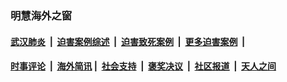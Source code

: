 
### 明慧海外之窗

####  [武汉肺炎](indexes/365.md?t=05190102) &nbsp;|&nbsp;  [迫害案例综述](indexes/328.md?t=05190102) &nbsp;|&nbsp; [迫害致死案例](indexes/277.md?t=05190102)  &nbsp;|&nbsp; [更多迫害案例](indexes/81.md?t=05190102)  &nbsp;|&nbsp; 
####  [时事评论](indexes/19.md?t=05190102) &nbsp;|&nbsp; [海外简讯](indexes/245.md?t=05190102)&nbsp;|&nbsp;  [社会支持](indexes/140.md?t=05190102) &nbsp;|&nbsp; [褒奖决议](indexes/282.md?t=05190102) &nbsp;|&nbsp; [社区报道](indexes/91.md?t=05190102)  &nbsp;|&nbsp; [天人之间](indexes/78.md?t=05190102) 

